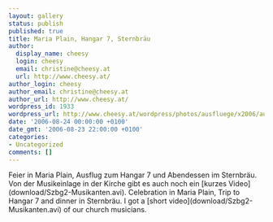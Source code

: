 ```yaml
---
layout: gallery
status: publish
published: true
title: Maria Plain, Hangar 7, Sternbräu
author:
  display_name: cheesy
  login: cheesy
  email: christine@cheesy.at
  url: http://www.cheesy.at/
author_login: cheesy
author_email: christine@cheesy.at
author_url: http://www.cheesy.at/
wordpress_id: 1933
wordpress_url: http://www.cheesy.at/wordpress/photos/ausfluege/x2006/august-2006/2006-08-24/
date: '2006-08-24 00:00:00 +0100'
date_gmt: '2006-08-23 22:00:00 +0100'
categories:
- Uncategorized
comments: []
---
```

<!--:de-->Feier in Maria Plain, Ausflug zum Hangar 7 und Abendessen im Sternbräu. Von der Musikeinlage in der Kirche gibt es auch noch ein [kurzes Video](download/Szbg2-Musikanten.avi).
<!--:--><!--:en-->Celebration in Maria Plain, Trip to Hangar 7 and dinner in Sternbräu. I got a [short video](download/Szbg2-Musikanten.avi) of our church musicians.
<!--:-->
